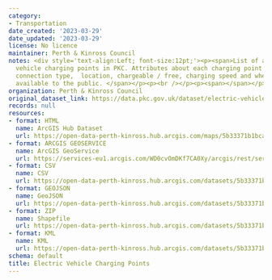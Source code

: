 ```yaml
---
category:
- Transportation
date_created: '2023-03-29'
date_updated: '2023-03-29'
license: No licence
maintainer: Perth & Kinross Council
notes: <div style='text-align:Left; font-size:12pt;'><p><span>List of all electric
  vehicle charging points in PKC. Attributes about each charging point includes the
  connection type,  location, chargeable / free, charging speed and whether it is
  available to the public. </span></p><p><br /></p><p><span></span></p></div>
organization: Perth & Kinross Council
original_dataset_link: https://data.pkc.gov.uk/dataset/electric-vehicle-charging-points1
records: null
resources:
- format: HTML
  name: ArcGIS Hub Dataset
  url: https://open-data-perth-kinross.hub.arcgis.com/maps/5b33371b1bca49808614a7d2452ac418_10
- format: ARCGIS GEOSERVICE
  name: ArcGIS GeoService
  url: https://services-eu1.arcgis.com/WD0cvOmDKf7CA0Xy/arcgis/rest/services/Electric_Vehicle_Charging_Points/FeatureServer/10
- format: CSV
  name: CSV
  url: https://open-data-perth-kinross.hub.arcgis.com/datasets/5b33371b1bca49808614a7d2452ac418_10.csv?outSR=%7B%22latestWkid%22%3A27700%2C%22wkid%22%3A27700%7D
- format: GEOJSON
  name: GeoJSON
  url: https://open-data-perth-kinross.hub.arcgis.com/datasets/5b33371b1bca49808614a7d2452ac418_10.geojson?outSR=%7B%22latestWkid%22%3A27700%2C%22wkid%22%3A27700%7D
- format: ZIP
  name: Shapefile
  url: https://open-data-perth-kinross.hub.arcgis.com/datasets/5b33371b1bca49808614a7d2452ac418_10.zip?outSR=%7B%22latestWkid%22%3A27700%2C%22wkid%22%3A27700%7D
- format: KML
  name: KML
  url: https://open-data-perth-kinross.hub.arcgis.com/datasets/5b33371b1bca49808614a7d2452ac418_10.kml?outSR=%7B%22latestWkid%22%3A27700%2C%22wkid%22%3A27700%7D
schema: default
title: Electric Vehicle Charging Points
---
```

